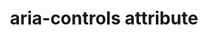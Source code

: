 ---
{
  "title": "aria-controls attribute",
  "description": "Identifies the element (or elements) whose contents or presence are controlled by the current element. See related aria-owns.",
  "category": "aria",
  "keywords": [
    "aria-controls attribute"
  ],
  "last_test_date": "2020-11-09",
  "test_results_url": "https://a11ysupport.io/tech/aria/aria-controls_attribute",
  "test_url": "https://a11ysupport.io/tech/aria/aria-controls_attribute",
  "stats": {
    "jaws": {
      "chrome": {
        "84-92": "a"
      },
      "edge": {
        "91-92": "a"
      },
      "ie": {
        "11": "a"
      },
      "firefox": {
        "74-82": "a"
      }
    },
    "narrator": {
      "edge": {
        "44-86": "a"
      }
    },
    "nvda": {
      "chrome": {
        "91-92": "a"
      },
      "edge": {
        "91-92": "a"
      },
      "firefox": {
        "66-82": "a"
      },
      "ie": {
        "11": "n"
      }
    },
    "talkback": {
      "and_chr": {
        "75-86": "a"
      }
    },
    "vo_ios": {
      "ios_saf": {
        "12.2-15.0.2": "a"
      }
    },
    "vo_macos": {
      "safari": {
        "12.1-15.1": "a"
      }
    },
    "orca": {
      "firefox": {
        "69-82": "a"
      }
    },
    "dragon_win": {
      "chrome": {
        "80-87": "a"
      }
    },
    "va_and": {
      "and_chr": {
        "80-87": "a"
      }
    },
    "vc_macos": {
      "safari": {
        "13.0.5-14.0.1": "a"
      }
    },
    "vc_ios": {
      "ios_saf": {
        "13.3.1-14.2": "a"
      }
    },
    "wsr": {
      "chrome": {
        "80-87": "a"
      }
    }
  },
  "links": {
    "ARIA: What to do about aria-controls": "https://github.com/w3c/aria/issues/995",
    "ARIA spec for aria-controls": "https://www.w3.org/TR/wai-aria-1.1/#aria-controls"
  }
}
---